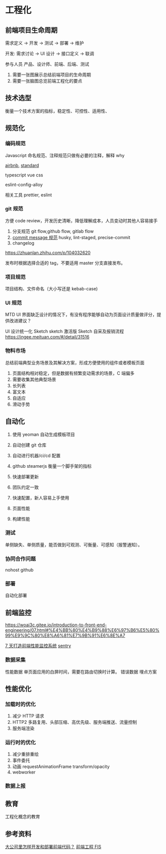 # 工程化

## 前端项目生命周期

需求定义 -> 开发 -> 测试 -> 部署 -> 维护

开发: 需求讨论 -> UI 设计 -> 接口定义 -> 联调

参与人员 产品、设计师、前端、后端、测试

1. 需要一张图展示总结前端项目的生命周期
1. 需要一张脑图总览前端工程化的要点

## 技术选型

衡量一个技术方案的指标，稳定性、可控性、适用性、

## 规范化

### 编码规范

Javascript 命名规范、注释规范只做有必要的注释，解释 why

[airbnb](https://github.com/airbnb/javascript), [standard](https://github.com/standard/standard/blob/master/docs/README-zhcn.md)

typescript
vue
css

eslint-config-alloy

相关工具 prettier, eslint

### git 规范

方便 code review，开发历史清晰，降低理解成本，人员变动时其他人容易接手

1. 分支规范 git flow,github flow, gitlab flow
1. [commit message 规范](https://www.conventionalcommits.org/zh-hans/v1.0.0-beta.4/) husky, lint-staged, precise-commit
1. changelog

https://zhuanlan.zhihu.com/p/104032620

发布时根据选择合适的 tag，不要适用 master 分支直接发布。

### 项目规范

项目结构、文件命名（大小写还是 kebab-case)

### UI 规范

MTD
UI 界面缺乏设计的情况下，有没有程序能够自动为页面设计质量做评分，提供改进建议？

UI 设计统一化 Sketch sketch 激活版 Sketch 自采及报销流程 https://ingee.meituan.com/#/detail/31516

### 物料市场

总结前端典型业务场景及其解决方案，形成方便使用的组件或者模板页面

1. 页面结构相对稳定，但是数据有频繁变动需求的场景，C 端偏多
1. 需要收集其他典型场景
1. 长列表
1. 富文本
1. 自适应
1. 滑动手势

## 自动化

1. 使用 yeoman 自动生成模板项目
1. 自动创建 git 仓库
1. 自动进行机器/ci/cd 配置
1. github steamerjs
   衡量一个脚手架的指标

1. 快速部署更新
1. 团队约定一致
1. 快速配置，新人容易上手使用
1. 页面性能
1. 构建性能

### 测试

单侧缺失、单侧质量，能否做到可观测、可衡量、可感知（报警通知）。

### 协同合作问题

nohost github

### 部署

自动化部署

## 前端监控

https://woai3c.gitee.io/introduction-to-front-end-engineering/07.html#%E4%BB%80%E4%B9%88%E6%97%B6%E5%80%99%E9%9C%80%E8%A6%81%E7%9B%91%E6%8E%A7

[7 天打造前端性能监控系统](https://fex.baidu.com/blog/2014/05/build-performance-monitor-in-7-days/)
[sentry](https://docs.sentry.io/)

### 数据采集

性能数据 单页面应用的白屏时间，需要在路由切换时计算。
错误数据
埋点方案

## 性能优化

### 加载时的优化

1. 减少 HTTP 请求
1. HTTP2 多路复用、头部压缩、高优先级、服务端推送、流量控制
1. 服务端渲染

### 运行时的优化

1. 减少重排重绘
1. 事件委托
1. 动画 requestAnimationFrame transform/opacity
1. webworker

### 数据上报

## 教育

工程化概念的教育

## 参考资料

[大公司里怎样开发和部署前端代码？](https://www.zhihu.com/question/20790576)
[前端工程 FIS](https://github.com/fouber/blog)
